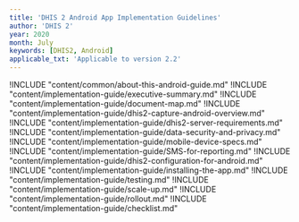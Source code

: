 ```yaml
---
title: 'DHIS 2 Android App Implementation Guidelines'
author: 'DHIS 2'
year: 2020
month: July
keywords: [DHIS2, Android]
applicable_txt: 'Applicable to version 2.2'
---
```

<!--DHIS2-SECTION-ID:index-->

!INCLUDE "content/common/about-this-android-guide.md"
!INCLUDE "content/implementation-guide/executive-summary.md"
!INCLUDE "content/implementation-guide/document-map.md"
!INCLUDE "content/implementation-guide/dhis2-capture-android-overview.md"
!INCLUDE "content/implementation-guide/dhis2-server-requirements.md"
!INCLUDE "content/implementation-guide/data-security-and-privacy.md"
!INCLUDE "content/implementation-guide/mobile-device-specs.md"
!INCLUDE "content/implementation-guide/SMS-for-reporting.md"
!INCLUDE "content/implementation-guide/dhis2-configuration-for-android.md"
!INCLUDE "content/implementation-guide/installing-the-app.md"
!INCLUDE "content/implementation-guide/testing.md"
!INCLUDE "content/implementation-guide/scale-up.md"
!INCLUDE "content/implementation-guide/rollout.md"
!INCLUDE "content/implementation-guide/checklist.md"
